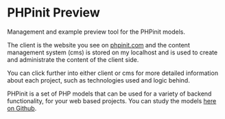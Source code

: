# PHPinit Preview
Management and example preview tool for the PHPinit models.

The client is the website you see on [phpinit.com](https://phpinit.com) and the content management system (cms) is stored on my localhost and is used to create and administrate the content of the client side. 

You can click further into either client or cms for more detailed information about each project, such as technologies used and logic behind. 

PHPinit is a set of PHP models that can be used for a variety of backend functionality, for your web based projects. You can study the models [here on Github](https://github.com/Stickano/Phpinit).

